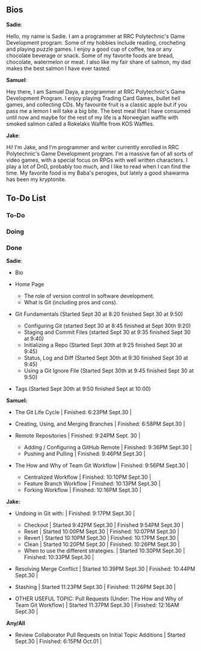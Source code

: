 ## Bios

**Sadie**:

Hello, my name is Sadie. I am a programmer at RRC Polytechnic's Game Development program. Some of my hobbies include reading, crocheting and playing puzzle games. I enjoy a good cup of coffee, tea or any chocolate beverage or snack. Some of my favorite foods are bread, chocolate, watermelon or meat. I also like my fair share of salmon, my dad makes the best salmon I have ever tasted.

**Samuel**:

Hey there, I am Samuel Daya, a programmer at RRC Polytechnic's Game Development Program. I enjoy playing Trading Card Games, bullet hell games, and collecting CDs. My favourite fruit is a classic apple but if you pass me a lemon I will take a big bite. The best meal that I have consumed until now and maybe for the rest of my life is a Norwegian waffle with smoked salmon called a Rokelaks Waffle from KOS Waffles.

**Jake**: 

Hi! I'm Jake, and I'm programmer and writer currently enrolled in RRC Polytechnic's Game Development program. I'm a massive fan of all sorts of video games, with a special focus on RPGs with well written characters. I play a lot of DnD, probably too much, and I like to read when I can find the time. My favorite food is my Baba's perogies, but lately a good shawarma has been my kryptonite.





## To-Do List

### To-Do


### Doing


### Done

**Sadie**:

* Bio
* Home Page

  * The role of version control in software development.
  * What is Git (including pros and cons).

* Git Fundamentals (Started Sept 30 at 8:20 finished Sept 30 at 9:50)

  * Configuring Git (started Sept 30 at 8:45 finished at Sept 30th 9:20)
  * Staging and Commit Files (started Sept 30 at 9:35 finished Sept 30 at 9:40)
  * Initializing a Repo (Started Sept 30th at 9:25 finished Sept 30 at 9:45)
  * Status, Log and Diff (Started Sept 30th at 9:30 finished Sept 30 at 9:45)
  * Using a Git Ignore File (Started Sept 30th at 9:45 finished Sept 30 at 9:50)
* Tags (Started Sept 30th at 9:50 finished Sept at 10:00)



**Samuel:**

* The Git Life Cycle | Finished: 6:23PM Sept.30 |
* Creating, Using, and Merging Branches | Finished: 6:58PM Sept.30 |
* Remote Repositories | Finished: 9:24PM Sept. 30 |

  * Adding / Configuring a GitHub Remote | Finished: 9:36PM Sept.30 |
  * Pushing and Pulling | Finished: 9:46PM Sept.30 |

* The How and Why of Team Git Workflow | Finished: 9:56PM Sept.30 |

  * Centralized Workflow | Finished: 10:10PM Sept.30 |
  * Feature Branch Workflow | Finished: 10:13PM Sept.30 |
  * Forking Workflow | Finished: 10:16PM Sept.30 |



**Jake:**

* Undoing in Git with: | Finished: 9:17PM Sept.30 |

  * Checkout | Started 9:42PM Sept.30 | Finished 9:54PM Sept.30 |
  * Reset | Started 10:00PM Sept.30 | Finished: 10:07PM Sept.30 |
  * Revert | Started 10:10PM Sept.30 | Finished: 10:17PM Sept.30 |
  * Clean | Started 10:20PM Sept.30 | Finished: 10:26PM Sept.30 |
  * When to use the different strategies. | Started 10:30PM Sept.30 | Finished: 10:33PM Sept.30 |

* Resolving Merge Conflict | Started 10:39PM Sept.30 | Finished: 10:44PM Sept.30 |
* Stashing | Started 11:23PM Sept.30 | Finished: 11:26PM Sept.30 |
* OTHER USEFUL TOPIC: Pull Requests (Under: The How and Why of Team Git Workflow) | Started 11:37PM Sept.30 | Finished: 12:16AM Sept.30 |



**Any/All**

* Review Collaborator Pull Requests on Initial Topic Additions | Started Sept.30 | Finished: 6:15PM Oct.01 |
